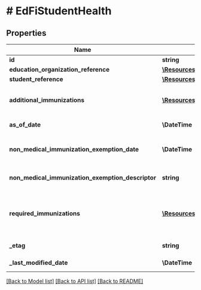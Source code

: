 # # EdFiStudentHealth

## Properties

Name | Type | Description | Notes
------------ | ------------- | ------------- | -------------
**id** | **string** |  | [optional]
**education_organization_reference** | [**\Resources\Model\EdFiEducationOrganizationReference**](EdFiEducationOrganizationReference.md) |  |
**student_reference** | [**\Resources\Model\EdFiStudentReference**](EdFiStudentReference.md) |  |
**additional_immunizations** | [**\Resources\Model\EdFiStudentHealthAdditionalImmunization[]**](EdFiStudentHealthAdditionalImmunization.md) | An unordered collection of studentHealthAdditionalImmunizations. A record of additional immunizations satisfactorily received and reported. | [optional]
**as_of_date** | **\DateTime** | Date of last update of the student&#39;s health record. |
**non_medical_immunization_exemption_date** | **\DateTime** | The year, month and day of the nonmedical exemption from vaccination claimed by the student&#39;s parent or guardian. | [optional]
**non_medical_immunization_exemption_descriptor** | **string** | The type of nonmedical exemption from vaccination claimed by the student&#39;s parent or guardian. | [optional]
**required_immunizations** | [**\Resources\Model\EdFiStudentHealthRequiredImmunization[]**](EdFiStudentHealthRequiredImmunization.md) | An unordered collection of studentHealthRequiredImmunizations. A record of the immunizations satisfactorily  received for those recommended to protect the student against vaccine-preventable diseases. | [optional]
**_etag** | **string** | A unique system-generated value that identifies the version of the resource. | [optional]
**_last_modified_date** | **\DateTime** | The date and time the resource was last modified. | [optional]

[[Back to Model list]](../../README.md#models) [[Back to API list]](../../README.md#endpoints) [[Back to README]](../../README.md)
